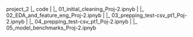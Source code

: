project_2
|_ code
| |_ 01_initial_cleaning_Proj-2.ipnyb
| |_ 02_EDA_and_feature_eng_Proj-2.ipnyb
| |_ 03_prepping_test-csv_pt1_Poj-2.ipnyb
| |_ 04_prepping_test-csv_pt1_Poj-2.ipnyb
| |_ 05_model_benchmarks_Proj-2.ipnyb
